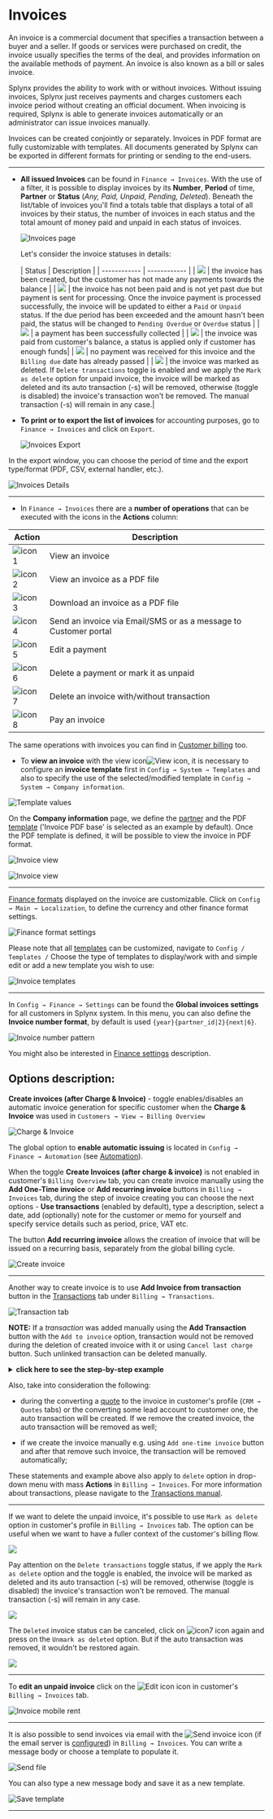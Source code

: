 Invoices
==========

An invoice is a commercial document that specifies a transaction between a buyer and a seller.
If goods or services were purchased on credit, the invoice usually specifies the terms of the deal,
and provides information on the available methods of payment.
An invoice is also known as a bill or sales invoice.

Splynx provides the ability to work with or without invoices.
Without issuing invoices, Splynx just receives payments and charges customers each invoice period without creating an official document. When invoicing is required, Splynx is able to generate invoices automatically or an administrator can issue invoices manually.

Invoices can be created conjointly or separately. Invoices in PDF format are fully customizable with templates.
All documents generated by Splynx can be exported in different formats for printing or sending to the end-users.

---

* **All issued Invoices** can be found in `Finance → Invoices`. With the use of a filter, it is possible to display invoices by its **Number**, **Period** of time, **Partner** or **Status** (*Any, Paid, Unpaid, Pending, Deleted*). Beneath the list/table of invoices you'll find a totals table that displays a total of all invoices by their status, the number of invoices in each status and the total amount of money paid and unpaid in each status of invoices.

  ![Invoices page](invoices_main.png)

  Let's consider the invoice statuses in details:

  | Status  | Description |
| ------------ | ------------ |
| <icon class="image-icon">![](unpaid.png)</icon>  | the invoice has been created, but the customer has not made any payments towards the balance |
| <icon class="image-icon">![](pending.png)</icon>   | the invoice has not been paid and is not yet past due but payment is sent for processing. Once the invoice payment is processed successfully, the invoice will be updated to either a `Paid` or `Unpaid` status. If the due period has been exceeded and the amount hasn't been paid, the status will be changed to `Pending Overdue` or `Overdue` status  |
| <icon class="image-icon">![](paid.png)</icon>   | a payment has been successfully collected |
| <icon class="image-icon">![](paid_from_account_balance.png.png)</icon>   | the invoice was paid from customer's balance, a status is applied only if customer has enough funds|
| <icon class="image-icon">![](overdue.png)</icon>   | no payment was received for this invoice and the `Billing due` date has already passed  |
| <icon class="image-icon">![](deleted.png)</icon>   | the invoice was marked as deleted. If `Delete transactions` toggle is enabled and we apply the `Mark as delete` option for unpaid invoice, the invoice will be marked as deleted and its auto transaction (-s) will be removed, otherwise (toggle is disabled) the invoice's transaction won't be removed. The manual transaction (-s) will remain in any case.|

* **To print or to export the list of invoices** for accounting purposes, go to `Finance → Invoices` and click on `Export`.

  ![Invoices Export](export_invoices.png)

In the export window, you can choose the period of time and the export type/format (PDF, CSV, external handler, etc.).

![Invoices Details](export_details.png)

---

* In `Finance → Invoices` there are a **number of operations** that can be executed with the icons in the **Actions** column:

| Action  | Description  |
| ------------ | ------------ |
|<icon class="image-icon">![icon1](icon1.png)</icon>  |  View an invoice |
|<icon class="image-icon">![icon2](icon2.png)</icon>   | View an invoice as a PDF file  |
|<icon class="image-icon">![icon3](icon3.png)</icon>   | Download an invoice as a PDF file  |
|<icon class="image-icon">![icon4](icon4.png)</icon>   | Send an invoice via Email/SMS or as a message to Customer portal |
|<icon class="image-icon">![icon5](icon5.png)</icon>   | Edit a payment  |
|<icon class="image-icon">![icon6](icon6.png)</icon>   | Delete a payment or mark it as unpaid  |
|<icon class="image-icon">![icon7](icon7.png)</icon>   | Delete an invoice with/without transaction |
|<icon class="image-icon">![icon8](icon8.png)</icon>   |Pay an invoice|

The same operations with invoices you can find in [Customer billing](customer_management/customer_billing/customer_billing.md) too.

* To **view an invoice** with the view icon<icon class="image-icon">![View icon](icon2.png)</icon>, it is necessary to configure an **invoice template** first in `Config → System → Templates` and also to specify the use of the selected/modified template in `Config → System → Company information`.

![Template values](template_values.png)

On the **Company information** page, we define the [partner](administration/main/partners/partners.md) and the PDF [template](configuration/system/templates/templates.md) ('Invoice PDF base' is selected as an example by default).
Once the PDF template is defined, it will be possible to view the invoice in PDF format.

![Invoice view](invoice_view.jpg)

![Invoice view](invoice_view.png)

---

[Finance formats](configuration/main_configuration/localization/localization.md) displayed on the invoice are customizable. Click on `Config → Main → Localization`,  to define the currency and other finance format settings.

![Finance format settings](finance_format_setting.png)

Please note that all [templates](configuration/system/templates/templates.md) can be customized, navigate to `Config / Templates /` Choose the type of templates to display/work with and simple edit or add a new template you wish to use:

![Invoice templates](templates.png)

---

In `Config → Finance → Settings` can be found the **Global invoices settings** for all customers in Splynx system. In this menu, you can also define the **Invoice number format**, by default is used `{year}{partner_id|2}{next|6}`.

![Invoice number pattern](invoice_number_pattern.png)

You might also be interested in [Finance settings](configuration/finance/finance_settings/finance_settings.md) description.

## Options description:

**Create invoices (after Charge & Invoice)** - toggle enables/disables an automatic invoice generation for specific customer when the **Charge & Invoice** was used in `Customers → View → Billing Overview`

![Charge & Invoice](charge&invoice.png)

The global option to **enable automatic issuing** is located in `Config → Finance → Automation` (see [Automation](configuration/finance/automation/automation.md)).

 When the toggle **Create Invoices (after charge & invoice)** is not enabled in customer's `Billing Overview` tab, you can create invoice manually using the **Add One-Time invoice** or **Add recurring invoice** buttons in `Billing → Invoices` tab, during the step of invoice creating you can choose the next options - **Use transactions** (enabled by default), type a description, select a date, add (optionally) note for the customer or memo for yourself and specify service details such as period, price, VAT etc.

The button **Add recurring invoice** allows the creation of invoice that will be issued on a recurring basis, separately from the global billing cycle.

![Create invoice](create_invoice.png)

---

Another way to create invoice is to use **Add Invoice from transaction** button in the [Transactions](finance/transactions/transactions.md) tab under `Billing → Transactions`.

![Transaction tab](add_invoice_from_transaction.png)

**NOTE:** If a *transaction* was added manually using the **Add Transaction** button with the `Add to invoice` option, transaction would not be removed during the deletion of created invoice with it or using `Cancel last charge` button. Such unlinked transaction can be deleted manually.


<details>
<summary><b>click here to see the step-by-step example</b></summary>
<p markdown="1">

So, if the invoice includes at least one manual transaction and we are going to remove this invoice, such transaction can be remove only manually. Let's check it:

**STEP 1**

Create a transaction with the `Add to invoice` option:

![](img1.png)

![](img2.png)

**STEP 2**

Add some service to customer, e.g. Internet service

![](img3.png)

**STEP 3**

In `Billing → Billing Overview` press **Charge & Invoice** button to charge the customer

![](img4.png)

**STEP 4**

Double check if the manual transaction has been added to newly created invoice

![](img5.png)

![](img6.png)

**STEP 5**

Delete the invoice in `Billing → Invoices`, in new window leave the toggle `Delete transactions` as 'enabled' and press `Delete` button. Or press `Cancel last charge` button in `Billing → Billing Overview` tab

![](img7.png)

![](img7.1.png)

The current invoice includes the auto (charge for service -step 3) and manual transactions (it was added manually in step 1). The next warning message will be shown:

![](img8.png)

If the invoice includes only manual transaction (-s), e.g. invoice was created via **Add Invoice from Transactions** button, the warning message will be the next:

![](warning_msg1.png)

**STEP 6**

Check if the manual transaction is present in `Billing → Transactions`. Mind, that it can be removed manually.

![](img9.png)

</p>
</details>


Also, take into consideration the following:

- during the converting a [quote](crm/quotes/quotes.md) to the invoice in customer's profile (`CRM → Quotes` tabs) or the converting some lead account to customer one, the auto transaction will be created. If we remove the created invoice, the auto transaction will be removed as well;

- if we create the invoice manually e.g. using `Add one-time invoice` button and after that remove such invoice, the transaction will be removed automatically;

These statements and example above also apply to `delete` option in drop-down menu with mass **Actions** in `Billing → Invoices`. For more information about transactions, please navigate to the [Transactions manual](finance/transactions/transactions.md).

---

If we want to delete the unpaid invoice, it's possible to use `Mark as delete` option in customer's profile in `Billing → Invoices` tab. The option can be useful when we want to have a fuller context of the customer's billing flow.

![](mark_as_deleted.png)

Pay attention on the `Delete transactions` toggle status, if we apply the `Mark as delete` option and the toggle is enabled, the invoice will be marked as deleted and its auto transaction (-s) will be removed, otherwise (toggle is disabled) the invoice's transaction won't be removed. The manual transaction (-s) will remain in any case.

![](mark_as_deleted1.png)

The `Deleted` invoice status can be canceled, click on <icon class="image-icon">![icon7](icon7.png)</icon> icon again and press on the `Unmark as deleted` option. But if the auto transaction was removed, it wouldn't be restored again.

![](mark_as_deleted2.png)

---

To **edit an unpaid invoice** click on the <icon class="image-icon">![Edit icon](editinvoice.png)</icon> icon in customer's `Billing → Invoices` tab.

![Invoice mobile rent](edit_invoice.png)

---

It is also possible to send invoices via email with the <icon class="image-icon">![Send invoice](icon4.png)</icon> icon (if the email server is [configured](configuration/main_configuration/email_config/email_config.md)) in `Billing → Invoices`.
You can write a message body or choose a template to populate it.

![Send file](send_file.png)

You can also type a new message body and save it as a new template.

![Save template](save_template.png)

---
